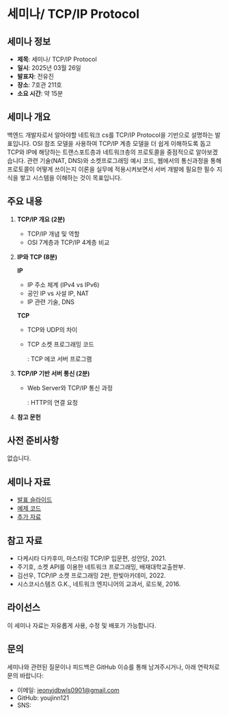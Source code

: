 # 세미나/ TCP/IP Protocol

## 세미나 정보

- **제목**: 세미나/ TCP/IP Protocol
- **일시**: 2025년 03월 26일
- **발표자**: 전유진
- **장소**: 7호관 211호
- **소요 시간**: 약 15분

## 세미나 개요

백엔드 개발자로서 알아야할 네트워크 cs를 TCP/IP Protocol을 기반으로 설명하는 발표입니다. OSI 참조 모델을 사용하여 TCP/IP 계층 모델을 더 쉽게 이해하도록 돕고 TCP와 IP에 해당하는 트랜스포트층과 네트워크층의 프로토콜을 중점적으로 알아보겠습니다. 관련 기술(NAT, DNS)와 소켓프로그래밍 예시 코드, 웹에서의 통신과정을 통해 프로토콜이 어떻게 쓰이는지 이론을 실무에 적용시켜보면서 서버 개발에 필요한 필수 지식을 쌓고 시스템을 이해하는 것이 목표입니다.

## 주요 내용

1. **TCP/IP 개요 (2분)**
   - TCP/IP 개념 및 역할
   - OSI 7계층과 TCP/IP 4계층 비교

2. **IP와 TCP (8분)**
   
     **IP**
   - IP 주소 체계 (IPv4 vs IPv6)
   - 공인 IP vs 사설 IP, NAT
   - IP 관련 기술, DNS
  
    **TCP**
   - TCP와 UDP의 차이
   - TCP 소켓 프로그래밍 코드
   
     : TCP 에코 서버 프로그램

3. **TCP/IP 기반 서버 통신 (2분)**
   - Web Server와 TCP/IP 통신 과정
   
     : HTTP의 연결 요청

4. **참고 문헌**

   
## 사전 준비사항

없습니다.

## 세미나 자료

- [발표 슬라이드](./slides/)
- [예제 코드](./code/)
- [추가 자료](./resources/)

## 참고 자료

- 다케시타 다카후미, 마스터링 TCP/IP 입문편, 성안당, 2021.
- 주기호, 소켓 API를 이용한 네트워크 프로그래밍, 배재대학교출판부.
- 김선우, TCP/IP 소켓 프로그래밍 2판, 한빛아카데미, 2022.
- 시스코시스템즈 G.K., 네트워크 엔지니어의 교과서, 로드북, 2016.

## 라이선스

이 세미나 자료는 자유롭게 사용, 수정 및 배포가 가능합니다.

## 문의

세미나와 관련된 질문이나 피드백은 GitHub 이슈를 통해 남겨주시거나, 아래 연락처로 문의 바랍니다:

- 이메일: jeonyjdbwls0901@gmail.com
- GitHub: youjinn121
- SNS:

